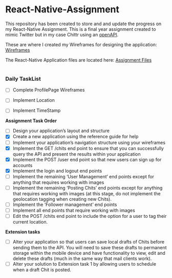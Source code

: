 # React-Native-Assignment

This repository has been created to store and and update the progress on my React-Native Assignment. 
This is a final year assignment created to mimic Twitter but in my case Chittr using an [openAPI](http://editor.swagger.io/).

These are where I created my Wireframes for designing the application: [Wireframes](https://github.com/JamesHullCS/React-Native-Assignment/tree/master/React%20Wireframes)

The React-Native Application files are located here: [Assignment Files](https://github.com/JamesHullCS/React-Native-Assignment/tree/master/Assignment) <br> <br/>


### Daily TaskList


- [ ] Complete ProfilePage Wireframes
- [ ] Implement Location
- [ ] Implement TimeStamp


**Assignment Task Order**

- [ ] Design your application’s layout and structure
- [x] Create a new application using the reference guide for help
- [ ] Implement your application’s navigation structure using your wireframes
- [x] Implement the GET /chits end point to ensure that you can successfully query the API and
present the results within your application
- [x] Implement the POST /user end point so that new users can sign up for accounts
- [x] Implement the login and logout end points
- [ ] Implement the remaining ‘User Management’ end points except for anything that requires
working with images
- [ ] Implement the remaining ‘Posting Chits’ end points except for anything that requires
working with images (at this stage, do not implement the geolocation tagging when creating
new Chits).
- [ ] Implement the ‘Follower management’ end points
- [ ] Implement all end points that require working with images
- [ ] Edit the POST /chits end point to include the option for a user to tag their current location.

**Extension tasks**

- [ ] Alter your application so that users can save local drafts of Chits before sending
them to the API. You will need to save these drafts to permanent storage within the mobile device
and have functionality to view, edit and delete these drafts (much in the same way that mail clients
work).
- [ ] Alter your solution to Extension task 1 by allowing users to schedule when a draft
Chit is posted.
